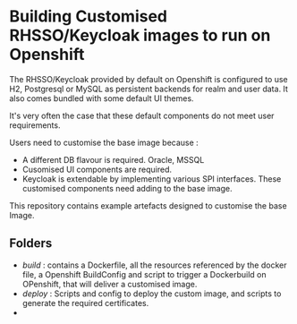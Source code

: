 # Building Customised RHSSO/Keycloak images to run on Openshift

The RHSSO/Keycloak provided by default on Openshift is configured to use H2, Postgresql or MySQL as persistent backends for realm and user data. It also comes bundled with some default UI themes.

It's very often the case that these default components do not meet user requirements.

Users need to customise the base image because :

   * A different DB flavour is required. Oracle, MSSQL
   * Cusomised UI components are required.
   * Keycloak is extendable by implementing various SPI interfaces. These customised components need adding to the base image.

This repository contains example artefacts designed to customise the base Image.

## Folders
   * _build_ : contains a Dockerfile, all the resources referenced by the docker file, a Openshift BuildConfig and script to trigger a Dockerbuild on OPenshift, that will deliver a customised image.
   * _deploy_ : Scripts and config to deploy the custom image, and scripts to generate the required certificates.
   *

